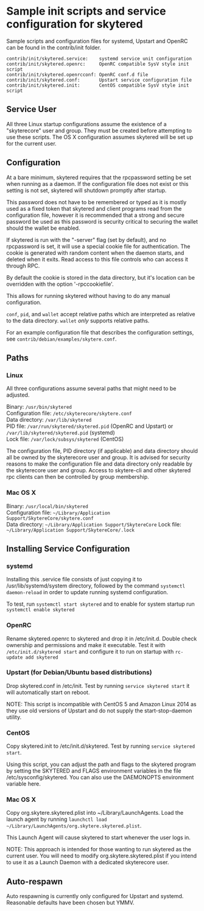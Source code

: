 Sample init scripts and service configuration for skytered
==========================================================

Sample scripts and configuration files for systemd, Upstart and OpenRC
can be found in the contrib/init folder.

    contrib/init/skytered.service:    systemd service unit configuration
    contrib/init/skytered.openrc:     OpenRC compatible SysV style init script
    contrib/init/skytered.openrcconf: OpenRC conf.d file
    contrib/init/skytered.conf:       Upstart service configuration file
    contrib/init/skytered.init:       CentOS compatible SysV style init script

Service User
---------------------------------

All three Linux startup configurations assume the existence of a "skyterecore" user
and group.  They must be created before attempting to use these scripts.
The OS X configuration assumes skytered will be set up for the current user.

Configuration
---------------------------------

At a bare minimum, skytered requires that the rpcpassword setting be set
when running as a daemon.  If the configuration file does not exist or this
setting is not set, skytered will shutdown promptly after startup.

This password does not have to be remembered or typed as it is mostly used
as a fixed token that skytered and client programs read from the configuration
file, however it is recommended that a strong and secure password be used
as this password is security critical to securing the wallet should the
wallet be enabled.

If skytered is run with the "-server" flag (set by default), and no rpcpassword is set,
it will use a special cookie file for authentication. The cookie is generated with random
content when the daemon starts, and deleted when it exits. Read access to this file
controls who can access it through RPC.

By default the cookie is stored in the data directory, but it's location can be overridden
with the option '-rpccookiefile'.

This allows for running skytered without having to do any manual configuration.

`conf`, `pid`, and `wallet` accept relative paths which are interpreted as
relative to the data directory. `wallet` *only* supports relative paths.

For an example configuration file that describes the configuration settings,
see `contrib/debian/examples/skytere.conf`.

Paths
---------------------------------

### Linux

All three configurations assume several paths that might need to be adjusted.

Binary:              `/usr/bin/skytered`  
Configuration file:  `/etc/skyterecore/skytere.conf`  
Data directory:      `/var/lib/skytered`  
PID file:            `/var/run/skytered/skytered.pid` (OpenRC and Upstart) or `/var/lib/skytered/skytered.pid` (systemd)  
Lock file:           `/var/lock/subsys/skytered` (CentOS)  

The configuration file, PID directory (if applicable) and data directory
should all be owned by the skyterecore user and group.  It is advised for security
reasons to make the configuration file and data directory only readable by the
skyterecore user and group.  Access to skytere-cli and other skytered rpc clients
can then be controlled by group membership.

### Mac OS X

Binary:              `/usr/local/bin/skytered`  
Configuration file:  `~/Library/Application Support/SkytereCore/skytere.conf`  
Data directory:      `~/Library/Application Support/SkytereCore`
Lock file:           `~/Library/Application Support/SkytereCore/.lock`

Installing Service Configuration
-----------------------------------

### systemd

Installing this .service file consists of just copying it to
/usr/lib/systemd/system directory, followed by the command
`systemctl daemon-reload` in order to update running systemd configuration.

To test, run `systemctl start skytered` and to enable for system startup run
`systemctl enable skytered`

### OpenRC

Rename skytered.openrc to skytered and drop it in /etc/init.d.  Double
check ownership and permissions and make it executable.  Test it with
`/etc/init.d/skytered start` and configure it to run on startup with
`rc-update add skytered`

### Upstart (for Debian/Ubuntu based distributions)

Drop skytered.conf in /etc/init.  Test by running `service skytered start`
it will automatically start on reboot.

NOTE: This script is incompatible with CentOS 5 and Amazon Linux 2014 as they
use old versions of Upstart and do not supply the start-stop-daemon utility.

### CentOS

Copy skytered.init to /etc/init.d/skytered. Test by running `service skytered start`.

Using this script, you can adjust the path and flags to the skytered program by
setting the SKYTERED and FLAGS environment variables in the file
/etc/sysconfig/skytered. You can also use the DAEMONOPTS environment variable here.

### Mac OS X

Copy org.skytere.skytered.plist into ~/Library/LaunchAgents. Load the launch agent by
running `launchctl load ~/Library/LaunchAgents/org.skytere.skytered.plist`.

This Launch Agent will cause skytered to start whenever the user logs in.

NOTE: This approach is intended for those wanting to run skytered as the current user.
You will need to modify org.skytere.skytered.plist if you intend to use it as a
Launch Daemon with a dedicated skyterecore user.

Auto-respawn
-----------------------------------

Auto respawning is currently only configured for Upstart and systemd.
Reasonable defaults have been chosen but YMMV.

